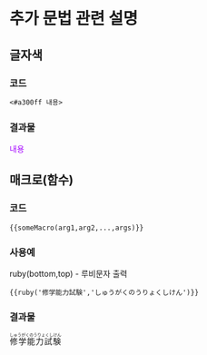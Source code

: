 # 추가 문법 관련 설명
## 글자색
### 코드
```markdown
<#a300ff 내용>
```
### 결과물
<span style="color:#a300ff;">내용</span>

## 매크로(함수)
### 코드
```
{{someMacro(arg1,arg2,...,args)}}
```
### 사용예
ruby(bottom,top) - 루비문자 출력
```
{{ruby('修学能力試験','しゅうがくのうりょくしけん')}}
```
### 결과물
<ruby>
    <rb>修学能力試験</rb>
    <rt>しゅうがくのうりょくしけん</rt>
</ruby>
